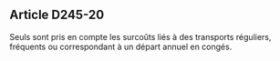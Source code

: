 ## Article D245-20

Seuls sont pris en compte les surcoûts liés à des transports réguliers, fréquents ou correspondant à un départ
annuel en congés.

